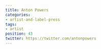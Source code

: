```yaml
---
title: Anton Powers
categories:
- artist-and-label-press
tags:
- artist
position: 43
twitter: https://twitter.com/antonpowers
---
```


